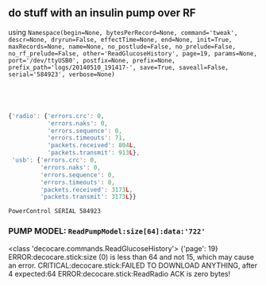## do stuff with an insulin pump over RF
using ` Namespace(begin=None, bytesPerRecord=None, command='tweak', descr=None, dryrun=False, effectTime=None, end=None, init=True, maxRecords=None, name=None, no_postlude=False, no_prelude=False, no_rf_prelude=False, other='ReadGlucoseHistory', page=19, params=None, port='/dev/ttyUSB0', postfix=None, prefix=None, prefix_path='logs/20140510_191417-', save=True, saveall=False, serial='584923', verbose=None) `
```
```
```
```
```
```
```
```
```javascript
{'radio': {'errors.crc': 0,
           'errors.naks': 0,
           'errors.sequence': 0,
           'errors.timeouts': 71,
           'packets.received': 804L,
           'packets.transmit': 913L},
 'usb': {'errors.crc': 0,
         'errors.naks': 0,
         'errors.sequence': 0,
         'errors.timeouts': 0,
         'packets.received': 3173L,
         'packets.transmit': 3173L}}
```
```
PowerControl SERIAL 584923
```
### PUMP MODEL: `ReadPumpModel:size[64]:data:'722'`
<class 'decocare.commands.ReadGlucoseHistory'> {'page': 19}
ERROR:decocare.stick:size (0) is less than 64 and not 15, which may cause an error.
CRITICAL:decocare.stick:FAILED TO DOWNLOAD ANYTHING, after 4  expected:64
ERROR:decocare.stick:ReadRadio ACK is zero bytes!
